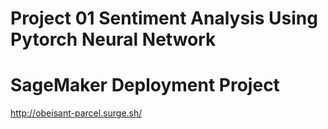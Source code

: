 # Project 01 Sentiment Analysis Using Pytorch Neural Network

# SageMaker Deployment Project


http://obeisant-parcel.surge.sh/